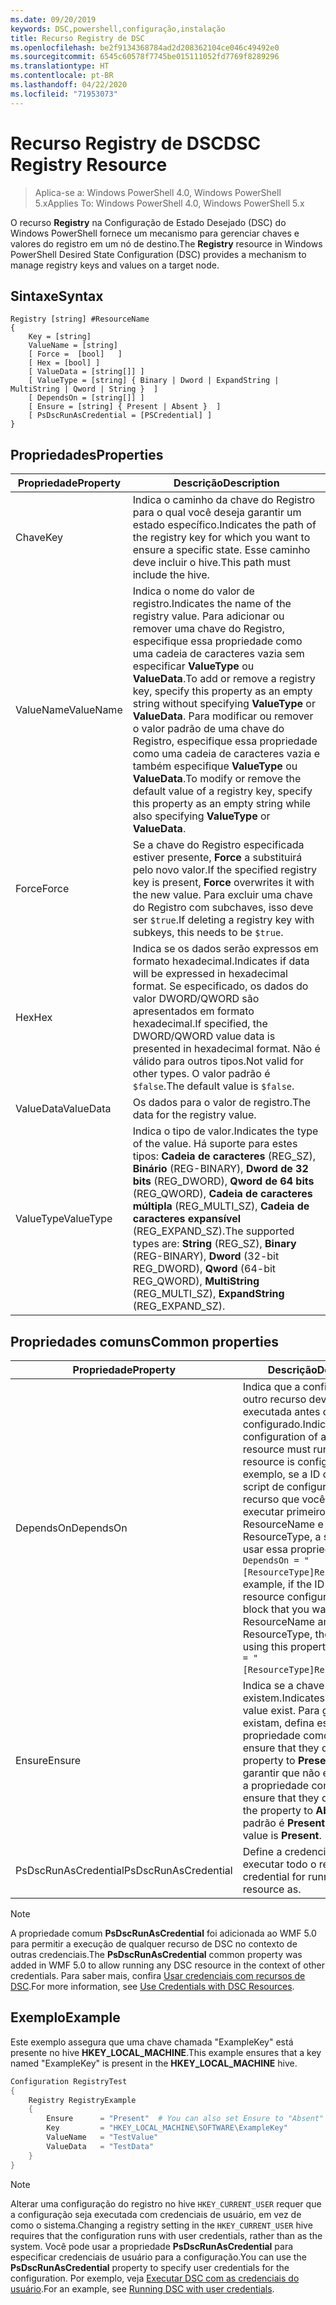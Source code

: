 ```yaml
---
ms.date: 09/20/2019
keywords: DSC,powershell,configuração,instalação
title: Recurso Registry de DSC
ms.openlocfilehash: be2f9134368784ad2d208362104ce046c49492e0
ms.sourcegitcommit: 6545c60578f7745be015111052fd7769f8289296
ms.translationtype: HT
ms.contentlocale: pt-BR
ms.lasthandoff: 04/22/2020
ms.locfileid: "71953073"
---
```

# <a name="dsc-registry-resource"></a><span data-ttu-id="a1d02-103">Recurso Registry de DSC</span><span class="sxs-lookup"><span data-stu-id="a1d02-103">DSC Registry Resource</span></span>

> <span data-ttu-id="a1d02-104">Aplica-se a: Windows PowerShell 4.0, Windows PowerShell 5.x</span><span class="sxs-lookup"><span data-stu-id="a1d02-104">Applies To: Windows PowerShell 4.0, Windows PowerShell 5.x</span></span>

<span data-ttu-id="a1d02-105">O recurso **Registry** na Configuração de Estado Desejado (DSC) do Windows PowerShell fornece um mecanismo para gerenciar chaves e valores do registro em um nó de destino.</span><span class="sxs-lookup"><span data-stu-id="a1d02-105">The **Registry** resource in Windows PowerShell Desired State Configuration (DSC) provides a mechanism to manage registry keys and values on a target node.</span></span>

## <a name="syntax"></a><span data-ttu-id="a1d02-106">Sintaxe</span><span class="sxs-lookup"><span data-stu-id="a1d02-106">Syntax</span></span>

```Syntax
Registry [string] #ResourceName
{
    Key = [string]
    ValueName = [string]
    [ Force =  [bool]   ]
    [ Hex = [bool] ]
    [ ValueData = [string[]] ]
    [ ValueType = [string] { Binary | Dword | ExpandString | MultiString | Qword | String }  ]
    [ DependsOn = [string[]] ]
    [ Ensure = [string] { Present | Absent }  ]
    [ PsDscRunAsCredential = [PSCredential] ]
}
```

## <a name="properties"></a><span data-ttu-id="a1d02-107">Propriedades</span><span class="sxs-lookup"><span data-stu-id="a1d02-107">Properties</span></span>

|<span data-ttu-id="a1d02-108">Propriedade</span><span class="sxs-lookup"><span data-stu-id="a1d02-108">Property</span></span> |<span data-ttu-id="a1d02-109">Descrição</span><span class="sxs-lookup"><span data-stu-id="a1d02-109">Description</span></span> |
|---|---|
|<span data-ttu-id="a1d02-110">Chave</span><span class="sxs-lookup"><span data-stu-id="a1d02-110">Key</span></span> |<span data-ttu-id="a1d02-111">Indica o caminho da chave do Registro para o qual você deseja garantir um estado específico.</span><span class="sxs-lookup"><span data-stu-id="a1d02-111">Indicates the path of the registry key for which you want to ensure a specific state.</span></span> <span data-ttu-id="a1d02-112">Esse caminho deve incluir o hive.</span><span class="sxs-lookup"><span data-stu-id="a1d02-112">This path must include the hive.</span></span> |
|<span data-ttu-id="a1d02-113">ValueName</span><span class="sxs-lookup"><span data-stu-id="a1d02-113">ValueName</span></span> |<span data-ttu-id="a1d02-114">Indica o nome do valor de registro.</span><span class="sxs-lookup"><span data-stu-id="a1d02-114">Indicates the name of the registry value.</span></span> <span data-ttu-id="a1d02-115">Para adicionar ou remover uma chave do Registro, especifique essa propriedade como uma cadeia de caracteres vazia sem especificar **ValueType** ou **ValueData**.</span><span class="sxs-lookup"><span data-stu-id="a1d02-115">To add or remove a registry key, specify this property as an empty string without specifying **ValueType** or **ValueData**.</span></span> <span data-ttu-id="a1d02-116">Para modificar ou remover o valor padrão de uma chave do Registro, especifique essa propriedade como uma cadeia de caracteres vazia e também especifique **ValueType** ou **ValueData**.</span><span class="sxs-lookup"><span data-stu-id="a1d02-116">To modify or remove the default value of a registry key, specify this property as an empty string while also specifying **ValueType** or **ValueData**.</span></span> |
|<span data-ttu-id="a1d02-117">Force</span><span class="sxs-lookup"><span data-stu-id="a1d02-117">Force</span></span> |<span data-ttu-id="a1d02-118">Se a chave do Registro especificada estiver presente, **Force** a substituirá pelo novo valor.</span><span class="sxs-lookup"><span data-stu-id="a1d02-118">If the specified registry key is present, **Force** overwrites it with the new value.</span></span> <span data-ttu-id="a1d02-119">Para excluir uma chave do Registro com subchaves, isso deve ser `$true`.</span><span class="sxs-lookup"><span data-stu-id="a1d02-119">If deleting a registry key with subkeys, this needs to be `$true`.</span></span> |
|<span data-ttu-id="a1d02-120">Hex</span><span class="sxs-lookup"><span data-stu-id="a1d02-120">Hex</span></span> |<span data-ttu-id="a1d02-121">Indica se os dados serão expressos em formato hexadecimal.</span><span class="sxs-lookup"><span data-stu-id="a1d02-121">Indicates if data will be expressed in hexadecimal format.</span></span> <span data-ttu-id="a1d02-122">Se especificado, os dados do valor DWORD/QWORD são apresentados em formato hexadecimal.</span><span class="sxs-lookup"><span data-stu-id="a1d02-122">If specified, the DWORD/QWORD value data is presented in hexadecimal format.</span></span> <span data-ttu-id="a1d02-123">Não é válido para outros tipos.</span><span class="sxs-lookup"><span data-stu-id="a1d02-123">Not valid for other types.</span></span> <span data-ttu-id="a1d02-124">O valor padrão é `$false`.</span><span class="sxs-lookup"><span data-stu-id="a1d02-124">The default value is `$false`.</span></span> |
|<span data-ttu-id="a1d02-125">ValueData</span><span class="sxs-lookup"><span data-stu-id="a1d02-125">ValueData</span></span> |<span data-ttu-id="a1d02-126">Os dados para o valor de registro.</span><span class="sxs-lookup"><span data-stu-id="a1d02-126">The data for the registry value.</span></span> |
|<span data-ttu-id="a1d02-127">ValueType</span><span class="sxs-lookup"><span data-stu-id="a1d02-127">ValueType</span></span> |<span data-ttu-id="a1d02-128">Indica o tipo de valor.</span><span class="sxs-lookup"><span data-stu-id="a1d02-128">Indicates the type of the value.</span></span> <span data-ttu-id="a1d02-129">Há suporte para estes tipos: **Cadeia de caracteres** (REG_SZ), **Binário** (REG-BINARY), **Dword de 32 bits** (REG_DWORD), **Qword de 64 bits** (REG_QWORD), **Cadeia de caracteres múltipla** (REG_MULTI_SZ), **Cadeia de caracteres expansível** (REG_EXPAND_SZ).</span><span class="sxs-lookup"><span data-stu-id="a1d02-129">The supported types are: **String** (REG_SZ), **Binary** (REG-BINARY), **Dword** (32-bit REG_DWORD), **Qword** (64-bit REG_QWORD), **MultiString** (REG_MULTI_SZ), **ExpandString** (REG_EXPAND_SZ).</span></span> |

## <a name="common-properties"></a><span data-ttu-id="a1d02-130">Propriedades comuns</span><span class="sxs-lookup"><span data-stu-id="a1d02-130">Common properties</span></span>

|<span data-ttu-id="a1d02-131">Propriedade</span><span class="sxs-lookup"><span data-stu-id="a1d02-131">Property</span></span> |<span data-ttu-id="a1d02-132">Descrição</span><span class="sxs-lookup"><span data-stu-id="a1d02-132">Description</span></span> |
|---|---|
|<span data-ttu-id="a1d02-133">DependsOn</span><span class="sxs-lookup"><span data-stu-id="a1d02-133">DependsOn</span></span> |<span data-ttu-id="a1d02-134">Indica que a configuração de outro recurso deve ser executada antes de ele ser configurado.</span><span class="sxs-lookup"><span data-stu-id="a1d02-134">Indicates that the configuration of another resource must run before this resource is configured.</span></span> <span data-ttu-id="a1d02-135">Por exemplo, se a ID do bloco de script de configuração do recurso que você deseja executar primeiro for ResourceName e seu tipo for ResourceType, a sintaxe para usar essa propriedade será `DependsOn = "[ResourceType]ResourceName"`.</span><span class="sxs-lookup"><span data-stu-id="a1d02-135">For example, if the ID of the resource configuration script block that you want to run first is ResourceName and its type is ResourceType, the syntax for using this property is `DependsOn = "[ResourceType]ResourceName"`.</span></span> |
|<span data-ttu-id="a1d02-136">Ensure</span><span class="sxs-lookup"><span data-stu-id="a1d02-136">Ensure</span></span> |<span data-ttu-id="a1d02-137">Indica se a chave e o valor existem.</span><span class="sxs-lookup"><span data-stu-id="a1d02-137">Indicates if the key and value exist.</span></span> <span data-ttu-id="a1d02-138">Para garantir que existam, defina essa propriedade como **Present**.</span><span class="sxs-lookup"><span data-stu-id="a1d02-138">To ensure that they do, set this property to **Present**.</span></span> <span data-ttu-id="a1d02-139">Para garantir que não existam, defina a propriedade como **Absent**.</span><span class="sxs-lookup"><span data-stu-id="a1d02-139">To ensure that they do not exist, set the property to **Absent**.</span></span> <span data-ttu-id="a1d02-140">O valor padrão é **Present**.</span><span class="sxs-lookup"><span data-stu-id="a1d02-140">The default value is **Present**.</span></span> |
|<span data-ttu-id="a1d02-141">PsDscRunAsCredential</span><span class="sxs-lookup"><span data-stu-id="a1d02-141">PsDscRunAsCredential</span></span> |<span data-ttu-id="a1d02-142">Define a credencial para executar todo o recurso.</span><span class="sxs-lookup"><span data-stu-id="a1d02-142">Sets the credential for running the entire resource as.</span></span> |

> [!NOTE]
> <span data-ttu-id="a1d02-143">A propriedade comum **PsDscRunAsCredential** foi adicionada ao WMF 5.0 para permitir a execução de qualquer recurso de DSC no contexto de outras credenciais.</span><span class="sxs-lookup"><span data-stu-id="a1d02-143">The **PsDscRunAsCredential** common property was added in WMF 5.0 to allow running any DSC resource in the context of other credentials.</span></span> <span data-ttu-id="a1d02-144">Para saber mais, confira [Usar credenciais com recursos de DSC](../../../configurations/runasuser.md).</span><span class="sxs-lookup"><span data-stu-id="a1d02-144">For more information, see [Use Credentials with DSC Resources](../../../configurations/runasuser.md).</span></span>

## <a name="example"></a><span data-ttu-id="a1d02-145">Exemplo</span><span class="sxs-lookup"><span data-stu-id="a1d02-145">Example</span></span>

<span data-ttu-id="a1d02-146">Este exemplo assegura que uma chave chamada "ExampleKey" está presente no hive **HKEY\_LOCAL\_MACHINE**.</span><span class="sxs-lookup"><span data-stu-id="a1d02-146">This example ensures that a key named "ExampleKey" is present in the **HKEY\_LOCAL\_MACHINE** hive.</span></span>

```powershell
Configuration RegistryTest
{
    Registry RegistryExample
    {
        Ensure      = "Present"  # You can also set Ensure to "Absent"
        Key         = "HKEY_LOCAL_MACHINE\SOFTWARE\ExampleKey"
        ValueName   = "TestValue"
        ValueData   = "TestData"
    }
}
```

> [!NOTE]
> <span data-ttu-id="a1d02-147">Alterar uma configuração do registro no hive `HKEY_CURRENT_USER` requer que a configuração seja executada com credenciais de usuário, em vez de como o sistema.</span><span class="sxs-lookup"><span data-stu-id="a1d02-147">Changing a registry setting in the `HKEY_CURRENT_USER` hive requires that the configuration runs with user credentials, rather than as the system.</span></span> <span data-ttu-id="a1d02-148">Você pode usar a propriedade **PsDscRunAsCredential** para especificar credenciais de usuário para a configuração.</span><span class="sxs-lookup"><span data-stu-id="a1d02-148">You can use the **PsDscRunAsCredential** property to specify user credentials for the configuration.</span></span> <span data-ttu-id="a1d02-149">Por exemplo, veja [Executar DSC com as credenciais do usuário](../../../configurations/runAsUser.md).</span><span class="sxs-lookup"><span data-stu-id="a1d02-149">For an example, see [Running DSC with user credentials](../../../configurations/runAsUser.md).</span></span>